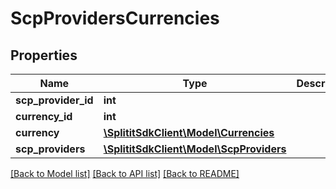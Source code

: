 # ScpProvidersCurrencies

## Properties
Name | Type | Description | Notes
------------ | ------------- | ------------- | -------------
**scp_provider_id** | **int** |  | 
**currency_id** | **int** |  | 
**currency** | [**\SplititSdkClient\Model\Currencies**](Currencies.md) |  | [optional] 
**scp_providers** | [**\SplititSdkClient\Model\ScpProviders**](ScpProviders.md) |  | [optional] 

[[Back to Model list]](../README.md#documentation-for-models) [[Back to API list]](../README.md#documentation-for-api-endpoints) [[Back to README]](../README.md)


